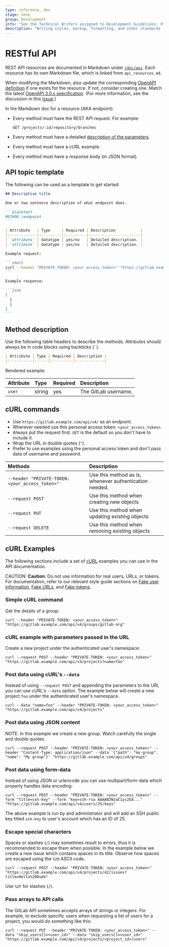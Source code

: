 ```yaml
---
type: reference, dev
stage: none
group: Development
info: "See the Technical Writers assigned to Development Guidelines: https://about.gitlab.com/handbook/engineering/ux/technical-writing/#assignments-to-development-guidelines"
description: "Writing styles, markup, formatting, and other standards for GitLab's RESTful APIs."
---
```


# RESTful API

REST API resources are documented in Markdown under
[`/doc/api`](https://gitlab.com/gitlab-org/gitlab/-/tree/master/doc/api). Each
resource has its own Markdown file, which is linked from `api_resources.md`.

When modifying the Markdown, also update the corresponding
[OpenAPI definition](https://gitlab.com/gitlab-org/gitlab/-/tree/master/doc/api/openapi)
if one exists for the resource. If not, consider creating one. Match the latest
[OpenAPI 3.0.x specification](https://swagger.io/specification/). (For more
information, see the discussion in this
[issue](https://gitlab.com/gitlab-org/gitlab/-/issues/16023#note_370901810).)

In the Markdown doc for a resource (AKA endpoint):

- Every method must have the REST API request. For example:

  ```plaintext
  GET /projects/:id/repository/branches
  ```

- Every method must have a detailed [description of the parameters](#method-description).
- Every method must have a cURL example.
- Every method must have a response body (in JSON format).

## API topic template

The following can be used as a template to get started:

````markdown
## Descriptive title

One or two sentence description of what endpoint does.

```plaintext
METHOD /endpoint
```

| Attribute   | Type     | Required | Description           |
|:------------|:---------|:---------|:----------------------|
| `attribute` | datatype | yes/no   | Detailed description. |
| `attribute` | datatype | yes/no   | Detailed description. |

Example request:

```shell
curl --header "PRIVATE-TOKEN: <your_access_token>" "https://gitlab.example.com/api/v4/endpoint?parameters"
```

Example response:

```json
[
  {
  }
]
```
````

## Method description

Use the following table headers to describe the methods. Attributes should
always be in code blocks using backticks (`` ` ``).

```markdown
| Attribute | Type | Required | Description |
|:----------|:-----|:---------|:------------|
```

Rendered example:

| Attribute | Type   | Required | Description         |
|:----------|:-------|:---------|:--------------------|
| `user`    | string | yes      | The GitLab username. |

## cURL commands

- Use `https://gitlab.example.com/api/v4/` as an endpoint.
- Wherever needed use this personal access token: `<your_access_token>`.
- Always put the request first. `GET` is the default so you don't have to
  include it.
- Wrap the URL in double quotes (`"`).
- Prefer to use examples using the personal access token and don't pass data of
  username and password.

| Methods                                         | Description                                           |
|:-------------------------------------------     |:------------------------------------------------------|
| `--header "PRIVATE-TOKEN: <your_access_token>"` | Use this method as is, whenever authentication needed. |
| `--request POST`                                | Use this method when creating new objects             |
| `--request PUT`                                 | Use this method when updating existing objects        |
| `--request DELETE`                              | Use this method when removing existing objects        |

## cURL Examples

The following sections include a set of [cURL](https://curl.haxx.se) examples
you can use in the API documentation.

CAUTION: **Caution:**
Do not use information for real users, URLs, or tokens. For documentation, refer to our
relevant style guide sections on [Fake user information](styleguide.md#fake-user-information),
[Fake URLs](styleguide.md#fake-urls), and [Fake tokens](styleguide.md#fake-tokens).

### Simple cURL command

Get the details of a group:

```shell
curl --header "PRIVATE-TOKEN: <your_access_token>" "https://gitlab.example.com/api/v4/groups/gitlab-org"
```

### cURL example with parameters passed in the URL

Create a new project under the authenticated user's namespace:

```shell
curl --request POST --header "PRIVATE-TOKEN: <your_access_token>" "https://gitlab.example.com/api/v4/projects?name=foo"
```

### Post data using cURL's `--data`

Instead of using `--request POST` and appending the parameters to the URI, you
can use cURL's `--data` option. The example below will create a new project
`foo` under the authenticated user's namespace.

```shell
curl --data "name=foo" --header "PRIVATE-TOKEN: <your_access_token>" "https://gitlab.example.com/api/v4/projects"
```

### Post data using JSON content

NOTE:
In this example we create a new group. Watch carefully the single and double
quotes.

```shell
curl --request POST --header "PRIVATE-TOKEN: <your_access_token>" --header "Content-Type: application/json" --data '{"path": "my-group", "name": "My group"}' "https://gitlab.example.com/api/v4/groups"
```

### Post data using form-data

Instead of using JSON or urlencode you can use multipart/form-data which
properly handles data encoding:

```shell
curl --request POST --header "PRIVATE-TOKEN: <your_access_token>" --form "title=ssh-key" --form "key=ssh-rsa AAAAB3NzaC1yc2EA..." "https://gitlab.example.com/api/v4/users/25/keys"
```

The above example is run by and administrator and will add an SSH public key
titled `ssh-key` to user's account which has an ID of 25.

### Escape special characters

Spaces or slashes (`/`) may sometimes result to errors, thus it is recommended
to escape them when possible. In the example below we create a new issue which
contains spaces in its title. Observe how spaces are escaped using the `%20`
ASCII code.

```shell
curl --request POST --header "PRIVATE-TOKEN: <your_access_token>" "https://gitlab.example.com/api/v4/projects/42/issues?title=Hello%20Dude"
```

Use `%2F` for slashes (`/`).

### Pass arrays to API calls

The GitLab API sometimes accepts arrays of strings or integers. For example, to
exclude specific users when requesting a list of users for a project, you would
do something like this:

```shell
curl --request PUT --header "PRIVATE-TOKEN: <your_access_token>" --data "skip_users[]=<user_id>" --data "skip_users[]=<user_id>" "https://gitlab.example.com/api/v4/projects/<project_id>/users"
```
